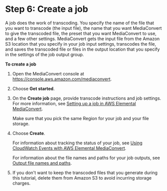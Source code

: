 # Step 6: Create a job<a name="create-a-job"></a>

A job does the work of transcoding\. You specify the name of the file that you want to transcode \(the input file\), the name that you want MediaConvert to give the transcoded file, the preset that you want MediaConvert to use, and a few other settings\. MediaConvert gets the input file from the Amazon S3 location that you specify in your job input settings, transcodes the file, and saves the transcoded file or files in the output location that you specify in the settings of the job output group\.

**To create a job**

1. Open the MediaConvert console at [https://console\.aws\.amazon\.com/mediaconvert](https://console.aws.amazon.com/mediaconvert)\.

1. Choose **Get started**\.

1. On the **Create job** page, provide transcode instructions and job settings\. For more information, see [Setting up a job in AWS Elemental MediaConvert](setting-up-a-job.md)\. 

   Make sure that you pick the same Region for your job and your file storage\. 

1. Choose **Create**\.

   For information about tracking the status of your job, see [Using CloudWatch Events with AWS Elemental MediaConvert](cloudwatch_events.md)\.

   For information about the file names and paths for your job outputs, see [Output file names and paths](output-file-names-and-paths.md)\.

1. If you don't want to keep the transcoded files that you generate during this tutorial, delete them from Amazon S3 to avoid incurring storage charges\.